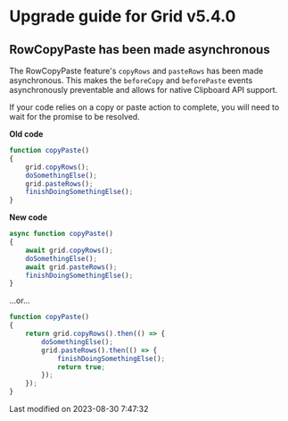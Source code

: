 # Upgrade guide for Grid v5.4.0

## RowCopyPaste has been made asynchronous

The RowCopyPaste feature's `copyRows` and `pasteRows` has been made asynchronous. This makes the `beforeCopy` and
`beforePaste` events asynchronously preventable and allows for native Clipboard API support.

If your code relies on a copy or paste action to complete, you will need to wait for the promise to be resolved.

**Old code**

```javascript
function copyPaste()
{
    grid.copyRows();
    doSomethingElse();
    grid.pasteRows();
    finishDoingSomethingElse();
}
```

**New code**

```javascript
async function copyPaste()
{
    await grid.copyRows();
    doSomethingElse();
    await grid.pasteRows();
    finishDoingSomethingElse();
}
```

...or...

```javascript
function copyPaste()
{
    return grid.copyRows().then(() => {
        doSomethingElse();
        grid.pasteRows().then(() => {
            finishDoingSomethingElse();
            return true;
        });
    });
}
```


<p class="last-modified">Last modified on 2023-08-30 7:47:32</p>